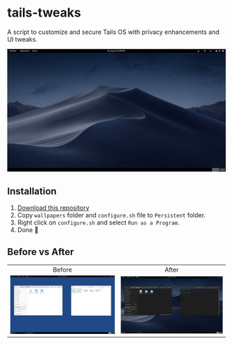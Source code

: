 # tails-tweaks

A script to customize and secure Tails OS with privacy enhancements and UI tweaks.

![](https://raw.githubusercontent.com/Tetrax-10/tails-tweaks/main/assets/showcase.jpg)

## Installation

1. [Download this repository](https://github.com/Tetrax-10/tails-tweaks/archive/refs/heads/main.zip)
2. Copy `wallpapers` folder and `configure.sh` file to `Persistent` folder.
3. Right click on `configure.sh` and select `Run as a Program`.
4. Done 🎉

## Before vs After

<table>
  <tr align="center">
    <td>Before</td>
    <td>After</td>
  </tr>
  <tr align="center">
    <td><img src="https://raw.githubusercontent.com/Tetrax-10/tails-tweaks/main/assets/before.jpg" style="width: 400px;"></td>
    <td><img src="https://raw.githubusercontent.com/Tetrax-10/tails-tweaks/main/assets/after.jpg" style="width: 400px;"></td>
  </tr>
</table>
